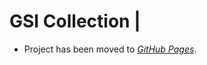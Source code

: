 # GSI Collection |

- Project has been moved to [*GitHub Pages*](https://ios7jbpro.github.io/GSI-Collection/).

